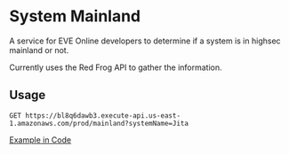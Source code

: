 # System Mainland

A service for EVE Online developers to determine if a system is in highsec mainland or not.

Currently uses the Red Frog API to gather the information.

## Usage

`GET https://bl8q6dawb3.execute-api.us-east-1.amazonaws.com/prod/mainland?systemName=Jita`

[Example in Code](https://github.com/Highsec-Buyback/hsbb-courier-helper-v2/blob/82ea3bbaa72a03c6ff483b198e1854a4e5d44da6/services/functions/build-couriers.ts#L182-L184)
